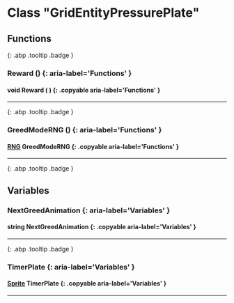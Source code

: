 # Class "GridEntityPressurePlate"
## Functions
[ ](#){: .abp .tooltip .badge }
### Reward () {: aria-label='Functions' }
#### void Reward ( ) {: .copyable aria-label='Functions' }

___ 
[ ](#){: .abp .tooltip .badge }
### GreedModeRNG () {: aria-label='Functions' }
#### [RNG](../RNG) GreedModeRNG  {: .copyable aria-label='Functions' }

___ 
[ ](#){: .abp .tooltip .badge }
## Variables
### NextGreedAnimation {: aria-label='Variables' }
#### string NextGreedAnimation  {: .copyable aria-label='Variables' }

___ 
[ ](#){: .abp .tooltip .badge }
### TimerPlate {: aria-label='Variables' }
#### [Sprite](../Sprite) TimerPlate  {: .copyable aria-label='Variables' }

___ 
